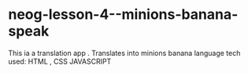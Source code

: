 # neog-lesson-4--minions-banana-speak
This ia a translation app . Translates into minions banana language
tech used: HTML , CSS JAVASCRIPT

